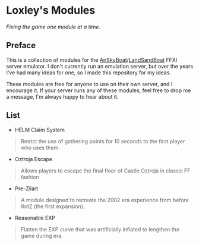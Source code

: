 # Loxley's Modules
*Fixing the game one module at a time.*

## Preface
This is a collection of modules for the [AirSkyBoat](https://github.com/AirSkyBoat/AirSkyBoat)/[LandSandBoat](https://github.com/LandSandBoat/server/) FFXI server emulator. I don't currently run an emulation server, but over the years I've had many ideas for one, so I made this repository for my ideas.

These modules are free for anyone to use on their own server, and I encourage it. If your server runs any of these modules, feel free to drop me a message, I'm always happy to hear about it.

## List
* HELM Claim System

> Retrict the use of gathering points for 10 seconds to the first player who uses them.

* Oztroja Escape

> Allows players to escape the final floor of Castle Oztroja in classic FF fashion

* Pre-Zilart
> A module designed to recreate the 2002 era experience from before RotZ (the first expansion).

* Reasonable EXP

> Flatten the EXP curve that was artificially inflated to lengthen the game during era.

